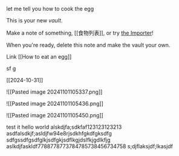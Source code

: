 
let me tell you how to cook the egg

This is your new *vault*.

Make a note of something, [[食物列表]], or try [the Importer](https://help.obsidian.md/Plugins/Importer)!

When you're ready, delete this note and make the vault your own.


Link
[[How to eat an egg]]



sf
g

[[2024-10-31]]



![[Pasted image 20241101105337.png]]


![[Pasted image 20241101105436.png]]


![[Pasted image 20241101105450.png]]


test it hello world alskdjfa;sdkfaf123123123213
asdfalsdkjf;asldjfw94e8rjsdkhfgkdfgksdfg
sdfgssdfgsdfglkjsdfgkjsdflkgjdslfkjgdlkfjg
aslkdjfaskldf7788778773784785738456734758
s;djflaksjdf;lkasjdf







